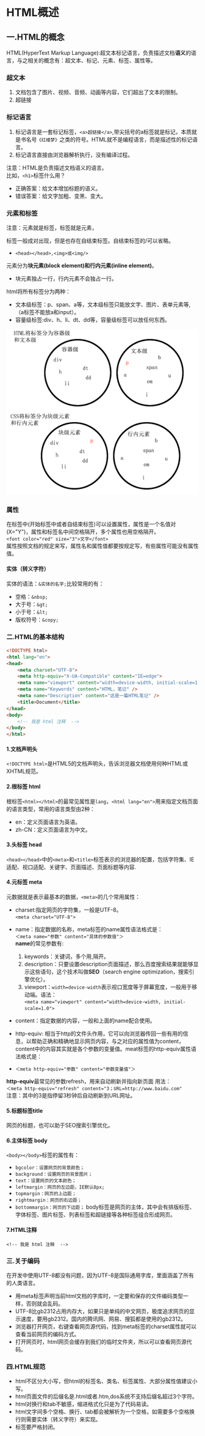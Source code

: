 # HTML概述

## 一.HTML的概念

HTML(HyperText Markup Language):超文本标记语言，负责描述文档**语义**的语言，与之相关的概念有：超文本、标记、元素、标签、属性等。

### 超文本

1. 文档包含了图片、视频、音频、动画等内容，它们超出了文本的限制。
2. 超链接

### 标记语言

1. 标记语言是一套标记标签，`<a>超链接</a>`,带尖括号的a标签就是标记，本质就是书名号`《红楼梦》`之类的符号。HTML就不是编程语言，而是描述性的标记语言。
2. 标记语言直接由浏览器解析执行，没有编译过程。

注意：HTML是负责描述文档语义的语言。  
比如，`<h1>`标签什么用？

- 正确答案：给文本增加标题的语义。
- 错误答案：给文字加粗、变黑、变大。  
  
### 元素和标签

注意：元素就是标签，标签就是元素，

标签一般成对出现，但是也存在自结束标签。自结束标签的/可以省略。  

- `<head></head>,<img>或<img/>`

元素分为**块元素(block element)和行内元素(inline element)**。  

- 块元素独占一行，行内元素不会独占一行。  

html将所有标签分为两种：

- 文本级标签：p、span、a等，文本级标签只能放文字、图片、表单元素等,（a标签不能放a和input）。
- 容量级标签:div、h、li、dt、dd等，容量级标签可以放任何东西。

<img src="../material/html/标签分类.png">

### 属性

在标签中(开始标签中或者自结束标签)可以设置属性，属性是一个名值对(X="Y")，属性和标签名中间空格隔开，多个属性也用空格隔开。  
`<font color="red" size="3">文字</font>`  
属性按照文档的规定来写，属性名和属性值都要按规定写，有些属性可能没有属性值。

#### 实体（转义字符）

实体的语法：`&实体的名字;`比较常用的有：

- 空格：`&nbsp;`
- 大于号：`&gt;`
- 小于号：`&lt;`
- 版权符号：`&copy;`

### 二.HTML的基本结构

```html
<!DOCTYPE html>
<html lang="en">
<head>
    <meta charset="UTF-8">
    <meta http-equiv="X-UA-Compatible" content="IE=edge">
    <meta name="viewport" content="width=device-width, initial-scale=1.0">
    <meta name="Keywords" content="HTML，笔记" />
    <meta name="Description" content="这是一篇HTML笔记" />
    <title>Document</title>
</head>
<body>
    <!-- 我是 html 注释  -->
</body>
</html>
```

#### 1.文档声明头

`<!DOCTYPE html>`是HTML5的文档声明头，告诉浏览器文档使用何种HTML或XHTML规范。

#### 2.根标签 html

根标签`<html></html>`的最常见属性是`lang`，`<html lang="en">`用来指定文档页面的语言类型，常用的语言类型由2种：

- en：定义页面语言为英语。
- zh-CN：定义页面语言为中文。
  
#### 3.头标签 head

`<head></head>`中的`<meta>`和`<title>`标签表示的浏览器的配置，包括字符集、IE适配、视口适配、关键字、页面描述、页面标题等内容.

#### 4.元标签 meta

元数据就是表示最基本的数据，`<meta>`的几个常用属性：

- charset:指定网页的字符集，一般是UTF-8。  
`<meta charset="UTF-8">`
- name：指定数据的名称，meta标签的name属性语法格式是：  
  `＜meta name="参数" content="具体的参数值"＞`  
**name**的常见参数有:  
  1. keywords：关键词，多个用,隔开。
  2. description：只要设置description页面描述，那么百度搜索结果就能够显示这些语句，这个技术叫做**SEO**（search engine optimization，搜索引擎优化）。
  3. viewport：`width=device-width`表示视口宽度等于屏幕宽度，一般用于移动端。语法：  
   `<meta name="viewport" content="width=device-width, initial-scale=1.0">`
- content：指定数据的内容，一般和上面的name配合使用。
- http-equiv: 相当于http的文件头作用，它可以向浏览器传回一些有用的信息，以帮助正确和精确地显示网页内容，与之对应的属性值为content，content中的内容其实就是各个参数的变量值。meat标签的http-equiv属性语法格式是：

- `＜meta http-equiv="参数" content="参数变量值"＞ ` 

**http-equiv**最常见的参数refresh，用来自动刷新并指向新页面
用法：  
`＜meta http-equiv="refresh" content="3；URL=http://www.baidu.com"`   
注意：其中的3是指停留3秒钟后自动刷新到URL网址。

#### 5.标题标签title

网页的标题，也可以助于SEO搜索引擎优化。

#### 6.主体标签 body

`<body></body>`标签的属性有：

- `bgcolor：设置网页的背景颜色；`
- `background：设置网页的背景图片；`
- `text：设置网页的文本颜色；`
- `leftmargin：网页的左边距，IE默认8px;`
- `topmargin：网页的上边距；`
- `rightmargin：网页的右边距；`
- `bottommargin：网页的下边距；`
body标签是网页的主体，其中会有排版标签、字体标签、图片标签、列表标签和超链接等各种标签组合形成网页。

#### 7.HTML注释

`<!-- 我是 html 注释  -->`

### 三.关于编码

在开发中使用UTF-8都没有问题，因为UTF-8是国际通用字库，里面涵盖了所有的人类语言。  

- 用meta标签声明当前html文档的字库时，一定要和保存的文件编码类型一样，否则就会乱码。
- UTF-8比gb2312占用内存大，如果只是单纯的中文网页，极度追求网页的显示速度，要用gb2312。国内的腾讯网、网易、搜狐都是使用的gb2312。
- 浏览器打开网页，右键查看网页源代码，找到meta标签的charset属性就可以查看当前网页的编码方式。
- 打开网页时，html网页会缓存到我们的临时文件夹，所以可以查看网页源代码。

### 四.HTML规范

- html不区分大小写，但html的标签名、类名、标签属性、大部分属性值建议小写。
- html页面文件的后缀名是.html或者.htm,dos系统不支持后缀名超过3个字符。
- html对换行和tab不敏感，缩进格式化只是为了代码易读。
- html文字间多个空格、换行、tab都会被解析为一个空格，如需要多个空格换行则需要实体（转义字符）来实现。
- 标签要严格封闭。
